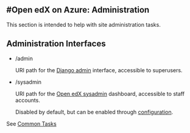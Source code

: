 #Open edX on Azure: Administration
---

This section is intended to help with site administration tasks.

## Administration Interfaces

* /admin
  
  URI path for the [Django admin](https://docs.djangoproject.com/en/1.9/ref/contrib/admin/) interface, accessible to superusers.

* /sysadmin
  
  URI path for the [Open edX sysadmin](https://github.com/edx/edx-platform/blob/master/lms/djangoapps/dashboard/sysadmin.py) dashboard, accessible to staff accounts.
  
  Disabled by default, but can be enabled through [configuration](configuration.md).


See [Common Tasks](docs/administration-common.md)